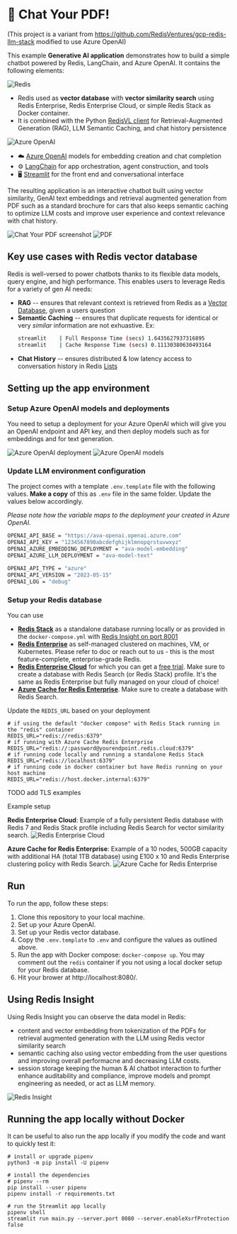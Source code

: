 # 📃 Chat Your PDF!

(This project is a variant from https://github.com/RedisVentures/gcp-redis-llm-stack modified to use Azure OpenAI)

This example **Generative AI application** demonstrates how to build a simple chatbot powered by Redis, LangChain, and Azure OpenAI.
It contains the following elements:



![Redis](https://redis.com/wp-content/themes/wpx/assets/images/logo-redis.svg?auto=webp&quality=85,75&width=120)
- Redis used as **vector database** with **vector similarity search** using Redis Enterprise, Redis Enterprise Cloud, or simple Redis Stack as Docker container.
- It is combined with the Python [RedisVL client](https://redisvl.com) for Retrieval-Augmented Generation (RAG), LLM Semantic Caching, and chat history persistence

![Azure OpenAI](img/azureopenai.png)
- ☁️ [Azure OpenAI](https://azure.microsoft.com/en-us/products/ai-services/openai-service) models for embedding creation and chat completion
- ⚙️ [LangChain](https://python.langchain.com/docs/get_started/introduction.html) for app orchestration, agent construction, and tools
- 🖥️ [Streamlit](https://docs.streamlit.io/knowledge-base/tutorials/build-conversational-apps) for the front end and conversational interface


The resulting application is an interactive chatbot built using vector similarity, GenAI text embeddings and retrieval augmented generation from PDF such as a standard brochure for cars that also keeps semantic caching to optimize LLM costs and improve user experience and context relevance with chat history.

![Chat Your PDF screenshot](img/app.png)
![PDF](img/pdf.png)


## Key use cases with Redis vector database
Redis is well-versed to power chatbots thanks to its flexible data models, query engine, and high performance. This enables users to leverage Redis for a variety of gen AI needs:
- **RAG** -- ensures that relevant context is retrieved from Redis as a [Vector Database](https://redis.com/solutions/use-cases/vector-database), given a users question
- **Semantic Caching** -- ensures that duplicate requests for identical or very *similar* information are not exhuastive. Ex:
    ```bash
    streamlit    | Full Response Time (secs) 1.6435627937316895
    streamlit    | Cache Response Time (secs) 0.11130380630493164
    ```
- **Chat History** -- ensures distributed & low latency access to conversation history in Redis [Lists](https://redis.io/docs/data-types/lists/)

## Setting up the app environment

### Setup Azure OpenAI models and deployments
You need to setup a deployment for your Azure OpenAI which will give you an OpenAI endpoint and API key, and then deploy models such as for embeddings and for text generation.

![Azure OpenAI deployment](img/depl.png)
![Azure OpenAI models](img/models.png)

### Update LLM environment configuration
The project comes with a template `.env.template` file with the following values. **Make a copy** of this as `.env` file in the same folder. Update the values below accordingly.

*Please note how the variable maps to the deployment your created in Azure OpenAI.*
```bash
OPENAI_API_BASE = "https://ava-openai.openai.azure.com"
OPENAI_API_KEY = "1234567890abcdefghijklmnopqrstuvwxyz"
OPENAI_AZURE_EMBEDDING_DEPLOYMENT = "ava-model-embedding"
OPENAI_AZURE_LLM_DEPLOYMENT = "ava-model-text"

OPENAI_API_TYPE = "azure"
OPENAI_API_VERSION = "2023-05-15"
OPENAI_LOG = "debug"
```

### Setup your Redis database

You can use
- **[Redis Stack](https://redis.io/docs/getting-started/install-stack/)** as a standalone database running locally or as provided in the `docker-compose.yml` with [Redis Insight on port 8001](http://localhost:8001)
- **[Redis Enterprise](https://redis.com/redis-enterprise-software/overview/)** as self-managed clustered on machines, VM, or Kubernetes. Please refer to doc or reach out to us - this is the most feature-complete, enterprise-grade Redis.
- **[Redis Enterprise Cloud](https://redis.com/redis-enterprise-cloud/overview/)** for which you can get a [free trial](https://redis.com/try-free/). Make sure to create a database with Redis Search (or Redis Stack) profile. It's the same as Redis Enterprise but fully managed on your cloud of choice!
- **[Azure Cache for Redis Enterprise](https://redis.com/cloud-partners/microsoft-azure/)**. Make sure to create a database with Redis Search.

Update the `REDIS_URL` based on your deployment
```
# if using the default "docker compose" with Redis Stack running in the "redis" container
REDIS_URL="redis://redis:6379"
# if running with Azure Cache Redis Enterprise
REDIS_URL="redis://:password@yourendpoint.redis.cloud:6379"
# if running code locally and running a standalone Redis Stack
REDIS_URL="redis://localhost:6379"
# if running code in docker container but have Redis running on your host machine
REDIS_URL="redis://host.docker.internal:6379"
```

TODO add TLS examples


Example setup

**Redis Enterprise Cloud**:
Example of a fully persistent Redis database with Redis 7 and Redis Stack profile including Redis Search for vector similarity search.
![Redis Enterprise Cloud](img/rec.png)

**Azure Cache for Redis Enterprise**:
Example of a 10 nodes, 500GB capacity with additional HA (total 1TB database) using E100 x 10 and Redis Enterprise clustering policy with Redis Search.
![Azure Cache for Redis Enterprise](img/acre.png)


## Run

To run the app, follow these steps:

1. Clone this repository to your local machine.
2. Set up your Azure OpenAI.
3. Set up your Redis vector database.
3. Copy the `.env.template` to `.env` and configure the values as outlined above.
4. Run the app with Docker compose: `docker-compose up`. You may comment out the `redis` container if you not using a local docker setup for your Redis database.
5. Hit your brower at http://localhost:8080/.

## Using Redis Insight

Using Redis Insight you can observe the data model in Redis:
- content and vector embedding from tokenization of the PDFs for retrieval augmented generation with the LLM using Redis vector similarity search
- semantic caching also using vector embedding from the user questions and improving overall performacne and decreasing LLM costs.
- session storage keeping the human & AI chatbot interaction to further enhance auditability and compliance, improve models and prompt engineering as needed, or act as LLM memory.

![Redis Insight](img/ri.png)

## Running the app locally without Docker

It can be useful to also run the app locally if you modify the code and want to quickly test it:

```
# install or upgrade pipenv
python3 -m pip install -U pipenv

# install the dependencies
# pipenv --rm
pip install --user pipenv
pipenv install -r requirements.txt

# run the Streamlit app locally
pipenv shell
streamlit run main.py --server.port 8080 --server.enableXsrfProtection false
```

